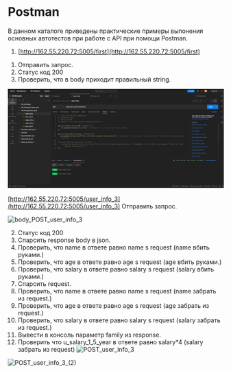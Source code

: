 # Postman
В данном каталоге приведены практические примеры выпонения основных автотестов при работе с API при помощи Postman.
1) [http://162.55.220.72:5005/first](http://162.55.220.72:5005/first)
1. Отправить запрос.
2. Статус код 200
3. Проверить, что в body приходит правильный string.

![check_response_body](https://github.com/AlexeyVZM/Postman/blob/main/request_practic/check_response_body.jpg)


[http://162.55.220.72:5005/user_info_3](http://162.55.220.72:5005/user_info_3)
Отправить запрос.

![body_POST_user_info_3](https://user-images.githubusercontent.com/102965578/179921888-a13ee117-af5c-4d14-936b-0340f96430b2.jpg)

2. Статус код 200
3. Спарсить response body в json.
4. Проверить, что name в ответе равно name s request (name вбить руками.)
5. Проверить, что age в ответе равно age s request (age вбить руками.)
6. Проверить, что salary в ответе равно salary s request (salary вбить руками.)
7. Спарсить request.
8. Проверить, что name в ответе равно name s request (name забрать из request.)
9. Проверить, что age в ответе равно age s request (age забрать из request.)
10. Проверить, что salary в ответе равно salary s request (salary забрать из request.)
11. Вывести в консоль параметр family из response.
12. Проверить что u_salary_1_5_year в ответе равно salary*4 (salary забрать из request)
![POST_user_info_3](https://user-images.githubusercontent.com/102965578/179917063-bbd18cc9-9b95-4480-bc01-e643fd9ace3c.jpg)

![POST_user_info_3_(2)](https://user-images.githubusercontent.com/102965578/179917096-011d00ff-bd90-4768-98e0-888fc34c71f5.jpg)
